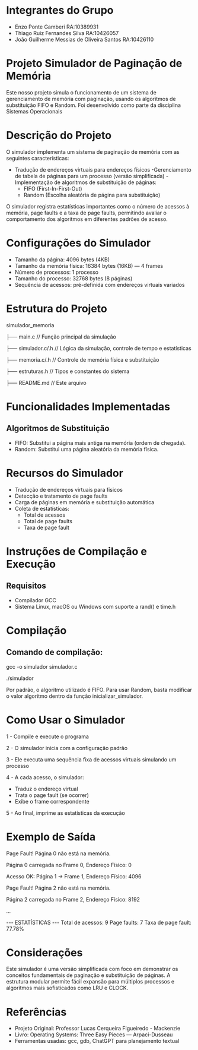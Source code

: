# Integrantes do Grupo

- Enzo Ponte Gamberi RA:10389931
- Thiago Ruiz Fernandes Silva RA:10426057
- João Guilherme Messias de Oliveira Santos RA:10426110

# Projeto Simulador de Paginação de Memória

Este nosso projeto simula o funcionamento de um sistema de gerenciamento de memória com paginação, usando os algoritmos de substituição FIFO e Random. Foi desenvolvido como parte da disciplina Sistemas Operacionais

# Descrição do Projeto

O simulador implementa um sistema de paginação de memória com as seguintes características:
- Tradução de endereços virtuais para endereços físicos
-Gerenciamento de tabela de páginas para um processo (versão simplificada)
-Implementação de algoritmos de substituição de páginas:
  - FIFO (First-In-First-Out)
  - Random (Escolha aleatória de página para substituição)

O simulador registra estatísticas importantes como o número de acessos à memória, page faults e a taxa de page faults, permitindo avaliar o comportamento dos algoritmos em diferentes padrões de acesso.

# Configurações do Simulador

- Tamanho da página: 4096 bytes (4KB)
- Tamanho da memória física: 16384 bytes (16KB) — 4 frames
- Número de processos: 1 processo
- Tamanho do processo: 32768 bytes (8 páginas)
- Sequência de acessos: pré-definida com endereços virtuais variados

# Estrutura do Projeto

simulador_memoria

├── main.c  // Função principal da simulação

├── simulador.c/.h  // Lógica da simulação, controle de tempo e estatísticas

├── memoria.c/.h  // Controle de memória física e substituição

├── estruturas.h  // Tipos e constantes do sistema

├── README.md  // Este arquivo

# Funcionalidades Implementadas
## Algoritmos de Substituição

- FIFO: Substitui a página mais antiga na memória (ordem de chegada).
- Random: Substitui uma página aleatória da memória física.

# Recursos do Simulador

- Tradução de endereços virtuais para físicos
- Detecção e tratamento de page faults
- Carga de páginas em memória e substituição automática
- Coleta de estatísticas:
  - Total de acessos
  - Total de page faults
  - Taxa de page fault

# Instruções de Compilação e Execução
## Requisitos

- Compilador GCC
- Sistema Linux, macOS ou Windows com suporte a rand() e time.h

# Compilação
## Comando de compilação:

gcc -o simulador simulador.c

./simulador

Por padrão, o algoritmo utilizado é FIFO. Para usar Random, basta modificar o valor algoritmo dentro da função inicializar_simulador.

# Como Usar o Simulador

1 - Compile e execute o programa

2 - O simulador inicia com a configuração padrão

3 - Ele executa uma sequência fixa de acessos virtuais simulando um processo

4 - A cada acesso, o simulador:
  - Traduz o endereço virtual
  - Trata o page fault (se ocorrer)
  - Exibe o frame correspondente
    
5 - Ao final, imprime as estatísticas da execução

# Exemplo de Saída

Page Fault! Página 0 não está na memória.

Página 0 carregada no Frame 0, Endereço Físico: 0

Acesso OK: Página 1 -> Frame 1, Endereço Físico: 4096

Page Fault! Página 2 não está na memória.

Página 2 carregada no Frame 2, Endereço Físico: 8192

...

--- ESTATÍSTICAS ---
Total de acessos: 9
Page faults: 7
Taxa de page fault: 77.78%

# Considerações
Este simulador é uma versão simplificada com foco em demonstrar os conceitos fundamentais de paginação e substituição de páginas. A estrutura modular permite fácil expansão para múltiplos processos e algoritmos mais sofisticados como LRU e CLOCK.

# Referências

- Projeto Original: Professor Lucas Cerqueira Figueiredo - Mackenzie
- Livro: Operating Systems: Three Easy Pieces — Arpaci-Dusseau
- Ferramentas usadas: gcc, gdb, ChatGPT para planejamento textual

